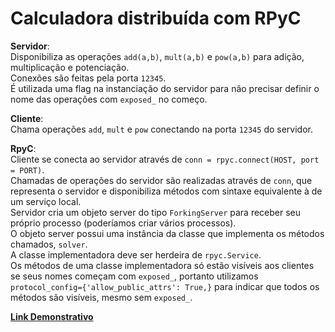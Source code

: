 # Calculadora distribuída com RPyC

**Servidor**:  
Disponibiliza as operações ```add(a,b)```, ```mult(a,b)``` e ```pow(a,b)``` para adição, multiplicação e potenciação.  
Conexões são feitas pela porta ```12345```.  
É utilizada uma flag na instanciação do servidor para não precisar definir o nome das operações com ```exposed_``` no começo.  

**Cliente**:  
Chama operações ```add```, ```mult``` e ```pow``` conectando na porta ```12345``` do servidor.  

**RpyC**:  
Cliente se conecta ao servidor através de ```conn = rpyc.connect(HOST, port = PORT)```.  
Chamadas de operações do servidor são realizadas através de ```conn```, que representa o servidor e disponibiliza métodos com sintaxe equivalente à de um serviço local.  
Servidor cria um objeto server do tipo ```ForkingServer``` para receber seu próprio processo (poderíamos criar vários processos).  
O objeto server possui uma instância da classe que implementa os métodos chamados, ```solver```.  
A classe implementadora deve ser herdeira de ```rpyc.Service```.  
Os métodos de uma classe implementadora só estão visíveis aos clientes se seus nomes começam com ```exposed_```, portanto utilizamos ```protocol_config={'allow_public_attrs': True,}``` para indicar que todos os métodos são visíveis, mesmo sem ```exposed_```.  

[**Link Demonstrativo**](https://youtu.be/bNRKtJU8DXQ)
